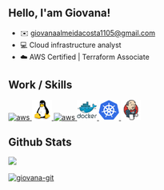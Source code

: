 ## Hello, I'am Giovana!
* :envelope:  giovanaalmeidacosta1105@gmail.com
* :computer:  Cloud infrastructure analyst
* :cloud:  AWS Certified | Terraform Associate 
 
 <!--Amazon Web Services-->
<h2 align="left">Work / Skills</h2>
<p align="left"> 
<a href="https://aws.amazon.com" target="_blank" rel="noreferrer"> <img src="https://www.vectorlogo.zone/logos/amazon_aws/amazon_aws-icon.svg" alt="aws" width="40" height="40"/> </a> <!--   -->
<!--GNU Linux--> 
<a href="https://www.linux.org/" target="_blank" rel="noreferrer"> <img src="https://raw.githubusercontent.com/devicons/devicon/master/icons/linux/linux-original.svg" alt="linux" width="40" height="40"/> </a> <!--   -->
<!--Terraform-->
<a href="https://www.terraform.io/" target="_blank" rel="noreferrer"> <img src="https://www.vectorlogo.zone/logos/terraformio/terraformio-icon.svg" alt="aws" width="40" height="40"/> </a> <!--   -->
 <!--Docker-->
<a href="https://www.docker.com/" target="_blank" rel="noreferrer"> <img src="https://raw.githubusercontent.com/devicons/devicon/master/icons/docker/docker-original-wordmark.svg" alt="docker" width="40" height="40"/> </a> <!--   -->
<!--Kubernetes-->
<a href="https://kubernetes.io/" target="_blank" rel="noreferrer"> <img src="https://github.com/devicons/devicon/blob/v2.15.1/icons/kubernetes/kubernetes-plain.svg" alt="kubernetes" width="40" height="40"/> </a> <!--   -->
<!--Jenkins-->
<a href="https://www.jenkins.io/" target="_blank" rel="noreferrer"> <img src="https://github.com/devicons/devicon/blob/v2.15.1/icons/jenkins/jenkins-original.svg" alt="jenkins" width="40" height="40"/> </a> <!--   -->
<!-- <div style="display: inline_block"><br>
  <img align="center" alt="Giovana-Ansible" height="30" width="40" src="https://github.com/devicons/devicon/blob/master/icons/ansible/ansible-original-wordmark.svg">
  <img align="center" alt="Giovana-Terraform" height="30" width="40" src="https://cdn.jsdelivr.net/gh/devicons/devicon/icons/terraform/terraform-original.svg">
  <img align="center" alt="Giovana-AWS" height="30" width="40" src="https://cdn.jsdelivr.net/gh/devicons/devicon/icons/amazonwebservices/amazonwebservices-original.svg">
  <img align="center" alt="Giovana-Ubuntu" height="30" width="40" src="https://cdn.jsdelivr.net/gh/devicons/devicon/icons/ubuntu/ubuntu-plain.svg">
  <img align="center" alt="Giovana-Debian" height="30" width="40" src="https://cdn.jsdelivr.net/gh/devicons/devicon/icons/debian/debian-original.svg">  -->
<!-- ![Snake animation](https://github.com/giovana-git/giovana-git/blob/output/github-contribution-grid-snake.svg) -->

 </div>
 
<div>
<h2 align="left">Github Stats</h2>
<a href="https://github.com/giovana-git">
<img height="180em" src="https://github-readme-stats.vercel.app/api?username=giovana-git&show_icons=true&theme=dracula&include_all_commits=true&count_private=true"/>

[![giovana-git](https://github-readme-stats.vercel.app/api/top-langs/?username=giovana-git&hide=html&layout=compact&theme=dracula)](https://github.com/giovana-git/)
</div>  
